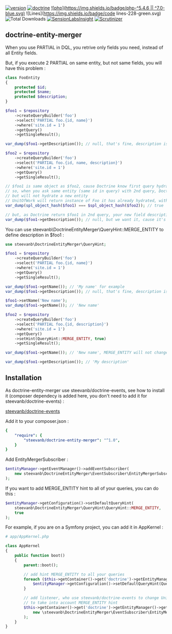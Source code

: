 [![version](https://img.shields.io/badge/version-1.0.0-green.svg)](https://github.com/steevanb/doctrine-events/tree/1.0.0)
[![doctrine](https://img.shields.io/badge/doctrine/orm-^2.5.0-blue.svg)](http://www.doctrine-project.org)
[![php](https://img.shields.io/badge/php-^5.4.6 || ^7.0-blue.svg)](http://www.php.net)
![Lines](https://img.shields.io/badge/code lines-228-green.svg)
![Total Downloads](https://poser.pugx.org/steevanb/doctrine-events/downloads)
[![SensionLabsInsight](https://img.shields.io/badge/SensionLabsInsight-platinum-brightgreen.svg)](https://insight.sensiolabs.com/projects/cf51b54f-77fa-459d-8a55-503732fef052/analyses/2)
[![Scrutinizer](https://scrutinizer-ci.com/g/steevanb/doctrine-entity-merger/badges/quality-score.png?b=master)](https://scrutinizer-ci.com/g/steevanb/doctrine-entity-merger/)

doctrine-entity-merger
---------------------

When you use PARTIAL in DQL, you retrive only fields you need, instead of all Entity fields.

But, if you execute 2 PARTIAL on same entity, but not same fields, you will have this problem :
```php
class FooEntity
{
    protected $id;
    protected $name;
    protected $description;
}

$foo1 = $repository
    ->createQueryBuilder('foo')
    ->select('PARTIAL foo.{id, name}')
    ->where('site.id = 1')
    ->getQuery()
    ->getSingleResult();

var_dump($foo1->getDescription()); // null, that's fine, description is not in PARTIAL

$foo2 = $repository
    ->createQueryBuilder('foo')
    ->select('PARTIAL foo.{id, name, description}')
    ->where('site.id = 1')
    ->getQuery()
    ->getSingleResult();

// $foo1 is same object as $foo2, cause Doctrine know first query hydrated $foo1
// so, when you ask same entity (same id in query) with 2nd query, Doctrine will execute SQL,
// but will not hydrate a new entity
// UnitOfWork will return instance of Foo it has already hydrated, with first query
var_dump(spl_object_hash($foo1) === $spl_object_hash($foo2)); // true

// but, as Doctrine return $foo1 in 2nd query, your new field description will not be defined in $foo1
var_dump($foo1->getDescription()); // null, but we want it, cause it's defined in PARTIAL 2nd query
```

You can use steevanb\DoctrineEntityMerger\QueryHint::MERGE_ENTITY to define description in $foo1 :
```php
use steevanb\DoctrineEntityMerger\QueryHint;

$foo1 = $repository
    ->createQueryBuilder('foo')
    ->select('PARTIAL foo.{id, name}')
    ->where('site.id = 1')
    ->getQuery()
    ->getSingleResult();

var_dump($foo1->getName()); // 'My name' for example
var_dump($foo1->getDescription()); // null, that's fine, description is not in PARTIAL

$foo1->setName('New name');
var_dump($foo1->getName()); // 'New name'

$foo2 = $repository
    ->createQueryBuilder('foo')
    ->select('PARTIAL foo.{id, description}')
    ->where('site.id = 1')
    ->getQuery()
    ->setHint(QueryHint::MERGE_ENTITY, true)
    ->getSingleResult();

var_dump($foo1->getName()); // 'New name', MERGE_ENTITY will not change Foo::$name value if it was already defined in another query before

var_dump($foo1->getDescription()); // 'My description'
```

Installation
------------

As doctrine-entity-merger use steevanb/doctrine-events, see how to install it
(composer dependecy is added here, you don't need to add it for steevanb/doctrine-events) :

[steevanb/doctrine-events](https://github.com/steevanb/doctrine-events)

Add it to your composer.json :
```yml
{
    "require": {
        "steevanb/doctrine-entity-merger": "^1.0",
    }
}
```

Add EntityMergerSubscriber :
```php
$entityManager->getEventManager()->addEventSubscriber(
    new steevanb\DoctrineEntityMerger\EventSubscriber\EntityMergerSubscriber()
);
```

If you want to add MERGE_ENTITY hint to all of your queries, you can do this :

```php
$entityManager->getConfiguration()->setDefaultQueryHint(
    steevanb\DoctrineEntityMerger\QueryHint\QueryHint::MERGE_ENTITY,
    true
);
```

For example, if you are on a Symfony project, you can add it in AppKernel :
```php
# app/AppKernel.php

class AppKernel
{
    public function boot()
    {
        parent::boot();

        // add hint MERGE_ENTITY to all your queries
        foreach ($this->getContainer()->get('doctrine')->getEntityManagers() as $entityManager) {
            $entityManager->getConfiguration()->setDefaultQueryHint(QueryHint::MERGE_ENTITY, true);
        }

        // add listener, who use steevanb/doctrine-events to change UnitOfWork::createEntity()
        // to take into account MERGE_ENTITY hint
        $this->getContainer()->get('doctrine')->getEntityManager()->getEventManager()->addEventSubscriber(
            new \steevanb\DoctrineEntityMerger\EventSubscriber\EntityMergerSubscriber()
        );
    }
}
